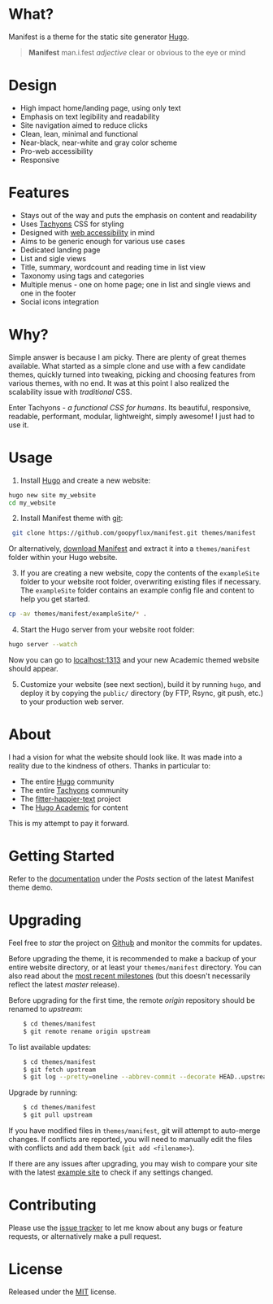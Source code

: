 # What?

Manifest is a theme for the static site generator [Hugo](gohugo.io).

> **Manifest**
> man.i.fest
> *adjective*
> clear or obvious to the eye or mind

# Design

- High impact home/landing page, using only text
- Emphasis on text legibility and readability
- Site navigation aimed to reduce clicks
- Clean, lean, minimal and functional
- Near-black, near-white and gray color scheme
- Pro-web accessibility
- Responsive

# Features

- Stays out of the way and puts the emphasis on content and readability
- Uses [Tachyons](tachyons.io) CSS for styling
- Designed with [web accessibility](http://uxmovement.com/content/6-surprising-bad-practices-that-hurt-dyslexic-users/) in mind
- Aims to be generic enough for various use cases
- Dedicated landing page
- List and sigle views
- Title, summary, wordcount and reading time in list view
- Taxonomy using tags and categories
- Multiple menus - one on home page; one in list and single views and one in the footer
- Social icons integration

# Why?

Simple answer is because I am picky. There are plenty of great themes available. What started as a simple clone and use with a few candidate themes, quickly turned into tweaking, picking and choosing features from various themes, with no end. It was at this point I also realized the scalability issue with *traditional* CSS.

Enter Tachyons - *a functional CSS for humans*. Its beautiful, responsive, readable, performant, modular, lightweight, simply awesome! I just had to use it.

# Usage

1. Install [Hugo](https://gohugo.io/overview/installing/) and create a new website:

```bash
hugo new site my_website
cd my_website
```

2. Install Manifest theme with [git](https://help.github.com/articles/set-up-git/):

```bash
 git clone https://github.com/goopyflux/manifest.git themes/manifest
```

Or alternatively, [download Manifest](https://github.com/goopyflux/manifest/archive/master.zip) and extract it into a `themes/manifest` folder within your Hugo website.

3. If you are creating a new website, copy the contents of the `exampleSite` folder to your website root folder, overwriting existing files if necessary. The `exampleSite` folder contains an example config file and content to help you get started.

```bash
cp -av themes/manifest/exampleSite/* .
```

4. Start the Hugo server from your website root folder:

```bash
hugo server --watch
```

Now you can go to [localhost:1313](http://localhost:1313) and your new Academic themed website should appear.

5. Customize your website (see next section), build it by running `hugo`, and deploy it by copying the `public/` directory (by FTP, Rsync, git push, etc.) to your production web server.

# About

I had a vision for what the website should look like. It was made into a reality due to the kindness of others. Thanks in particular to:

- The entire [Hugo](gohugo.io) community
- The entire [Tachyons](tachyons.io) community
- The [fitter-happier-text](https://github.com/jxnblk/fitter-happier-text) project
- The [Hugo Academic](https://github.com/gcushen/hugo-academic) for content

This is my attempt to pay it forward.

# Getting Started

Refer to the [documentation](http://goopyflux.github.io/manifest-demo/posts) under the *Posts* section of the latest Manifest theme demo.

# Upgrading

Feel free to *star* the project on [Github](https://github.com/goopyflux/manifest/) and monitor the commits for updates.

Before upgrading the theme, it is recommended to make a backup of your entire website directory, or at least your `themes/manifest` directory. You can also read about the [most recent milestones](https://github.com/goopyflux/manifest/releases) (but this doesn't necessarily reflect the latest *master* release).

Before upgrading for the first time, the remote *origin* repository should be renamed to *upstream*:

```bash
    $ cd themes/manifest
    $ git remote rename origin upstream
```

To list available updates:

```bash
    $ cd themes/manifest
    $ git fetch upstream
    $ git log --pretty=oneline --abbrev-commit --decorate HEAD..upstream/master
```

Upgrade by running:

```bash
    $ cd themes/manifest
    $ git pull upstream
```

If you have modified files in `themes/manifest`, git will attempt to auto-merge changes. If conflicts are reported, you will need to manually edit the files with conflicts and add them back (`git add <filename>`).

If there are any issues after upgrading, you may wish to compare your site with the latest [example site](https://github.com/goopyflux/manifest/tree/master/exampleSite) to check if any settings changed.

# Contributing

Please use the [issue tracker](https://github.com/goopyflux/manifest/issues) to let me know about any bugs or feature requests, or alternatively make a pull request.

# License

Released under the [MIT](https://github.com/goopyflux/manifest/blob/master/LICENSE.md) license.

